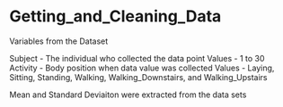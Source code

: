 # Getting_and_Cleaning_Data

Variables from the Dataset

Subject - The individual who collected the data point
  Values - 1 to 30
Activity - Body position when data value was collected
  Values - Laying, Sitting, Standing, Walking, Walking_Downstairs, and Walking_Upstairs
  
Mean and Standard Deviaiton were extracted from the data sets
